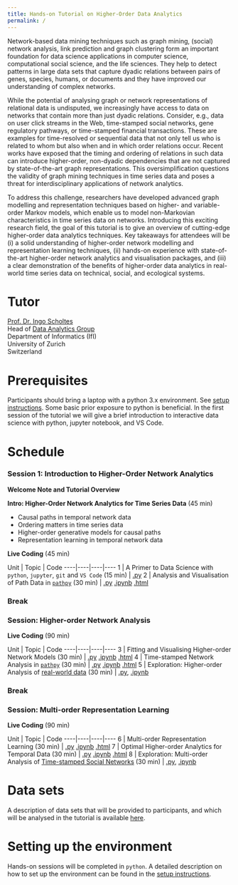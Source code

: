 ```yaml
---
title: Hands-on Tutorial on Higher-Order Data Analytics
permalink: /
---
```


Network-based data mining techniques such as graph mining, (social) network analysis, link prediction and graph clustering form an important foundation for data science applications in computer science, computational social science, and the life sciences. They help to detect patterns in large data sets that capture dyadic relations between pairs of genes, species, humans, or documents and they have improved our understanding of complex networks.

While the potential of analysing graph or network representations of relational data is undisputed, we increasingly have access to data on networks that contain more than just dyadic relations. Consider, e.g., data on user click streams in the Web, time-stamped social networks, gene regulatory pathways, or time-stamped financial transactions. These are examples for time-resolved or sequential data that not only tell us who is related to whom but also when and in which order relations occur. Recent works have exposed that the timing and ordering of relations in such data can introduce higher-order, non-dyadic dependencies that are not captured by state-of-the-art graph representations. This oversimplification questions the validity of graph mining techniques in time series data and poses a threat for interdisciplinary applications of network analytics.


To address this challenge, researchers have developed advanced graph modelling and representation techniques based on higher- and variable-order Markov models, which enable us to model non-Markovian characteristics in time series data on networks. Introducing this exciting research field, the goal of this tutorial is to give an overview of cutting-edge higher-order data analytics techniques. Key takeaways for attendees will be (i) a solid understanding of higher-order network modelling and representation learning techniques, (ii) hands-on experience with state-of-the-art higher-order network analytics and visualisation packages, and (iii) a clear demonstration of the benefits of higher-order data analytics in real-world time series data on technical, social, and ecological systems.

# Tutor

[Prof. Dr. Ingo Scholtes](http://www.ingoscholtes.net)  
Head of [Data Analytics Group](http://ifi.uzh.ch/dag)  
Department of Informatics (IfI)  
University of Zurich  
Switzerland

# Prerequisites

Participants should bring a laptop with a python 3.x environment. See [setup instructions](/csh2018-tutorial/setup). Some basic prior exposure to python is beneficial. In the first session of the tutorial we will give a brief introduction to interactive data science with python, jupyter notebook, and VS Code.

# Schedule

### Session 1: Introduction to Higher-Order Network Analytics

**Welcome Note and Tutorial Overview**

**Intro: Higher-Order Network Analytics for Time Series Data** (45 min)
- Causal paths in temporal network data
- Ordering matters in time series data
- Higher-order generative models for causal paths
- Representation learning in temporal network data

**Live Coding** (45 min)

Unit | Topic | Code
----|----|----|----
1 | A Primer to Data Science with `python`, `jupyter`, `git` and `VS Code` (15 min) | [.py](https://github.com/IngoScholtes/csh2018-tutorial/blob/master/code/1_1_vscode_jupyter.py)
2 | Analysis and Visualisation of Path Data in [`pathpy`](http://www.pathpy.net) (30 min) | [.py](https://github.com/IngoScholtes/csh2018-tutorial/blob/master/solutions/1_2_pathpy.py) [.ipynb](https://github.com/IngoScholtes/csh2018-tutorial/blob/master/solutions/1_2_pathpy.ipynb) [.html](https://htmlpreview.github.io/?https://github.com/IngoScholtes/csh2018-tutorial/blob/master/solutions/1_2_pathpy.html)

### Break

### Session: Higher-order Network Analysis

**Live Coding** (90 min)

Unit | Topic | Code
----|----|----|----
3 | Fitting and Visualising Higher-order Network Models (30 min) | [.py](https://github.com/IngoScholtes/csh2018-tutorial/blob/master/solutions/1_3_higher_order.py) [.ipynb](https://github.com/IngoScholtes/csh2018-tutorial/blob/master/solutions/1_3_higher_order.ipynb) [.html](https://htmlpreview.github.io/?https://github.com/IngoScholtes/csh2018-tutorial/blob/master/solutions/1_3_higher_order.html)
4 | Time-stamped Network Analysis in [`pathpy`](http://www.pathpy.net) (30 min) | [.py](https://github.com/IngoScholtes/csh2018-tutorial/blob/master/solutions/1_4_temporal_networks.py) [.ipynb](https://github.com/IngoScholtes/csh2018-tutorial/blob/master/solutions/1_4_temporal_networks.ipynb) [.html](https://htmlpreview.github.io/?https://github.com/IngoScholtes/csh2018-tutorial/blob/master/solutions/1_4_temporal_networks.html)
5 | Exploration: Higher-order Analysis of [real-world data](https://github.com/IngoScholtes/csh2018-tutorial/tree/master/data) (30 min) | [.py](https://github.com/IngoScholtes/csh2018-tutorial/blob/master/code/1_5_exploration.py), [.ipynb](https://github.com/IngoScholtes/csh2018-tutorial/blob/master/code/1_5_exploration.ipynb)

### Break

### Session: Multi-order Representation Learning

**Live Coding** (90 min)

Unit | Topic | Code
----|----|----|----
6 | Multi-order Representation Learning (30 min) | [.py](https://github.com/IngoScholtes/csh2018-tutorial/blob/master/solutions/1_6_multi_order.py) [.ipynb](https://github.com/IngoScholtes/csh2018-tutorial/blob/master/solutions/1_6_multi_order.ipynb) [.html](https://htmlpreview.github.io/?https://github.com/IngoScholtes/csh2018-tutorial/blob/master/solutions/1_6_multi_order.html)
7 | Optimal Higher-order Analytics for Temporal Data (30 min) | [.py](https://github.com/IngoScholtes/csh2018-tutorial/blob/master/solutions/1_7_optimal_analysis.py) [.ipynb](https://github.com/IngoScholtes/csh2018-tutorial/blob/master/solutions/1_7_optimal_analysis.ipynb) [.html](https://htmlpreview.github.io/?https://github.com/IngoScholtes/csh2018-tutorial/blob/master/solutions/1_7_optimal_analysis.html)
8 | Exploration: Multi-order Analysis of [Time-stamped Social Networks](https://github.com/IngoScholtes/csh2018-tutorial/tree/master/data) (30 min) | [.py](https://github.com/IngoScholtes/csh2018-tutorial/blob/master/code/1_8_exploration.py),  [.ipynb](https://github.com/IngoScholtes/csh2018-tutorial/blob/master/code/1_8_exploration.ipynb)

# Data sets

A description of data sets that will be provided to participants, and which will be analysed in the tutorial is available [here](https://github.com/IngoScholtes/csh2018-tutorial/tree/master/data).

# Setting up the environment

Hands-on sessions will be completed in `python`. A detailed description on how to set up the environment can be found in the [setup instructions](/csh2018-tutorial/setup).
